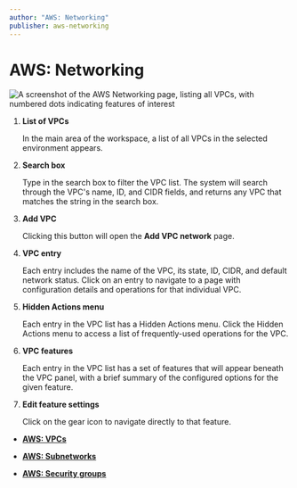 ```yaml
---
author: "AWS: Networking"
publisher: aws-networking
---
```


# AWS: Networking

![A screenshot of the AWS Networking page, listing all VPCs, with numbered dots indicating features of interest](aws-compute-vpclist-numdots-en.png "List of AWS VPCs")

1.  **List of VPCs**

    In the main area of the workspace, a list of all VPCs in the selected environment appears.

2.  **Search box**

    Type in the search box to filter the VPC list. The system will search through the VPC's name, ID, and CIDR fields, and returns any VPC that matches the string in the search box.

3.  **Add VPC**

    Clicking this button will open the **Add VPC network** page.

4.  **VPC entry**

    Each entry includes the name of the VPC, its state, ID, CIDR, and default network status. Click on an entry to navigate to a page with configuration details and operations for that individual VPC.

5.  **Hidden Actions menu**

    Each entry in the VPC list has a Hidden Actions menu. Click the Hidden Actions menu to access a list of frequently-used operations for the VPC.

6.  **VPC features**

    Each entry in the VPC list has a set of features that will appear beneath the VPC panel, with a brief summary of the configured options for the given feature.

7.  **Edit feature settings**

    Click on the gear icon to navigate directly to that feature.


-   **[AWS: VPCs](aws-vpcs.md)**  

-   **[AWS: Subnetworks](aws-subnetworks.md)**  

-   **[AWS: Security groups](aws-security_groups.md)**  



